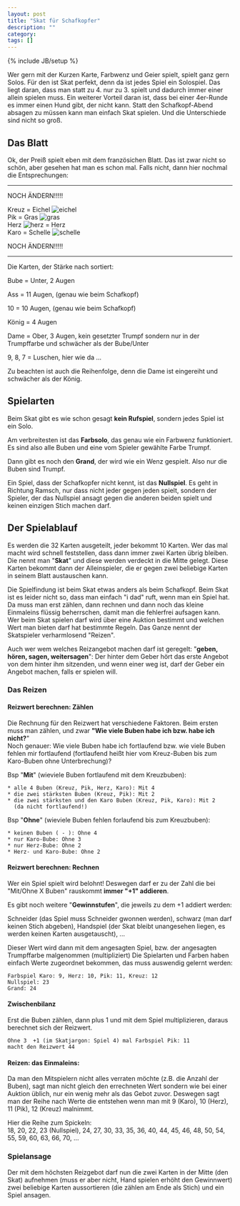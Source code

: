 ```yaml
---
layout: post
title: "Skat für Schafkopfer"
description: ""
category: 
tags: []
---
```

{% include JB/setup %}

Wer gern mit der Kurzen Karte, Farbwenz und Geier spielt, spielt ganz gern Solos. Für den ist Skat perfekt, denn da ist jedes Spiel ein Solospiel. Das liegt daran, dass man statt zu 4. nur zu 3. spielt und dadurch immer einer allein spielen muss. Ein weiterer Vorteil daran ist, dass bei einer 4er-Runde es immer einen Hund gibt, der nicht kann. Statt den Schafkopf-Abend absagen zu müssen kann man einfach Skat spielen. Und die Unterschiede sind nicht so groß. 

## Das Blatt

Ok, der Preiß spielt eben mit dem französichen Blatt. Das ist zwar nicht so schön, aber gesehen hat man es schon mal. Falls nicht, dann hier nochmal die Entsprechungen:

-----
NOCH ÄNDERN!!!!!

Kreuz = Eichel ![eichel](https://www.sauspiel.de/images/sauspiel/blog/list-i3.png)    
Pik = Gras ![gras](https://www.sauspiel.de/images/sauspiel/blog/list-i1.png)   
Herz ![herz](https://www.sauspiel.de/images/sauspiel/blog/list-i2.png) = Herz   
Karo = Schelle ![schelle](https://www.sauspiel.de/images/sauspiel/blog/list-i4.png) 

NOCH ÄNDERN!!!!!

-----
Die Karten, der Stärke nach sortiert:

Bube = Unter, 2 Augen

Ass = 11 Augen, (genau wie beim Schafkopf)   

10 = 10 Augen, (genau wie beim Schafkopf)       

König = 4 Augen

Dame = Ober, 3 Augen, kein gesetzter Trumpf sondern nur in der Trumpffarbe und schwächer als der Bube/Unter   

9, 8, 7 = Luschen, hier wie da ...

Zu beachten ist auch die Reihenfolge, denn die Dame ist eingereiht und schwächer als der König.

## Spielarten

Beim Skat gibt es wie schon gesagt **kein Rufspiel**, sondern jedes Spiel ist ein Solo. 

Am verbreitesten ist das **Farbsolo**, das genau wie ein Farbwenz funktioniert. Es sind also alle Buben und eine vom Spieler gewählte Farbe Trumpf.

Dann gibt es noch den **Grand**, der wird wie ein Wenz gespielt. Also nur die Buben sind Trumpf.

Ein Spiel, dass der Schafkopfer nicht kennt, ist das **Nullspiel**. Es geht in Richtung Ramsch, nur dass nicht jeder gegen jeden spielt, sondern der Spieler, der das Nullspiel ansagt gegen die anderen beiden spielt und keinen einzigen Stich machen darf. 

## Der Spielablauf

Es werden die 32 Karten ausgeteilt, jeder bekommt 10 Karten. Wer das mal macht wird schnell feststellen, dass dann immer zwei Karten übrig bleiben. Die nennt man "**Skat**" und diese werden verdeckt in die Mitte gelegt. Diese Karten bekommt dann der Alleinspieler, die er gegen zwei beliebige Karten in seinem Blatt austauschen kann.

Die Spielfindung ist beim Skat etwas anders als beim Schafkopf. Beim Skat ist es leider nicht so, dass man einfach "i dad" ruft, wenn man ein Spiel hat. Da muss man erst zählen, dann rechnen und dann noch das kleine Einmaleins flüssig beherrschen, damit man die fehlerfrei aufsagen kann. Wer beim Skat spielen darf wird über eine Auktion bestimmt und welchen Wert man bieten darf hat bestimmte Regeln. Das Ganze nennt der Skatspieler verharmlosend "Reizen".

Auch wer wem welches Reizangebot machen darf ist geregelt: "**geben, hören, sagen, weitersagen**": Der hinter dem Geber hört das erste Angebot von dem hinter ihm sitzenden, und wenn einer weg ist, darf der Geber ein Angebot machen, falls er spielen will.

### Das Reizen



#### Reizwert berechnen: Zählen

Die Rechnung für den Reizwert hat verschiedene Faktoren. Beim ersten muss man zählen, und zwar **"Wie viele Buben habe ich bzw. habe ich nicht?**"     
Noch genauer: Wie viele Buben habe ich fortlaufend bzw. wie viele Buben fehlen mir fortlaufend (fortlaufend heißt hier vom Kreuz-Buben bis zum Karo-Buben ohne Unterbrechung)?

 Bsp "**Mit**" (wieviele Buben fortlaufend mit dem Kreuzbuben):
  
    * alle 4 Buben (Kreuz, Pik, Herz, Karo): Mit 4
    * die zwei stärksten Buben (Kreuz, Pik): Mit 2 
    * die zwei stärksten und den Karo Buben (Kreuz, Pik, Karo): Mit 2 
      (da nicht fortlaufend!) 

 Bsp "**Ohne**" (wieviele Buben fehlen forlaufend bis zum Kreuzbuben):
    
    * keinen Buben ( - ): Ohne 4
    * nur Karo-Bube: Ohne 3
    * nur Herz-Bube: Ohne 2
    * Herz- und Karo-Bube: Ohne 2

#### Reizwert berechnen: Rechnen

Wer ein Spiel spielt wird belohnt! Deswegen darf er zu der Zahl die bei "Mit/Ohne X Buben" rauskommt **immer "+1" addieren**.

Es gibt noch weitere "**Gewinnstufen**", die jeweils zu dem +1 addiert werden:   

Schneider (das Spiel muss Schneider gwonnen werden), schwarz (man darf keinen Stich abgeben), Handspiel (der Skat bleibt unangesehen liegen, 
es werden keinen Karten ausgetauscht), ...

Dieser Wert wird dann mit dem angesagten Spiel, bzw. der angesagten Trumpffarbe malgenommen (multipliziert)
Die Spielarten und Farben haben einfach Werte zugeordnet bekommen, das muss auswendig gelernt werden:

    Farbspiel Karo: 9, Herz: 10, Pik: 11, Kreuz: 12
    Nullspiel: 23
    Grand: 24
    

#### Zwischenbilanz

Erst die Buben zählen, dann plus 1 und mit dem Spiel multiplizieren, daraus berechnet sich der Reizwert.

    Ohne 3  +1 (im Skatjargon: Spiel 4) mal Farbspiel Pik: 11 
    macht den Reizwert 44
    
    
#### Reizen: das Einmaleins:

Da man den Mitspielern nicht alles verraten möchte (z.B. die Anzahl der Buben), sagt man nicht gleich den errechneten Wert sondern wie bei einer Auktion üblich, nur ein wenig mehr als das Gebot zuvor. Deswegen sagt man der Reihe nach Werte die entstehen wenn man mit 9 (Karo), 10 (Herz), 11 (Pik), 12 (Kreuz) malnimmt. 

Hier die Reihe zum Spickeln:   
18, 20, 22, 23 (Nullspiel), 24, 27, 30, 33, 35, 36, 40, 44, 45, 46, 48, 50, 54, 55, 59, 60, 63, 66, 70, ...

### Spielansage
Der mit dem höchsten Reizgebot darf nun die zwei Karten in der Mitte (den Skat) aufnehmen (muss er aber nicht, Hand spielen erhöht den Gewinnwert) zwei beliebige Karten aussortieren (die zählen am Ende als Stich) und ein Spiel ansagen.

